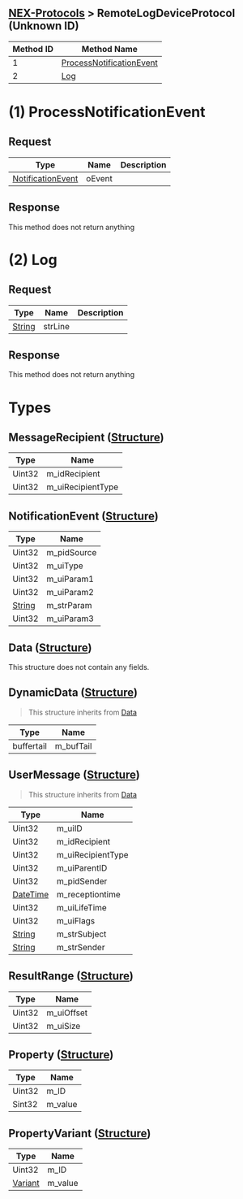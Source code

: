 ## [NEX-Protocols](https://github.com/kinnay/NintendoClients/wiki/NEX-Protocols) > RemoteLogDeviceProtocol (Unknown ID)

| Method ID | Method Name |
| --- | --- |
| 1 | [ProcessNotificationEvent](#1-processnotificationevent) |
| 2 | [Log](#2-log) |

# (1) ProcessNotificationEvent

## Request
| Type | Name | Description |
| --- | --- | --- |
| [NotificationEvent](#notificationevent-structure) | oEvent |  |

## Response
This method does not return anything

# (2) Log

## Request
| Type | Name | Description |
| --- | --- | --- |
| [String](https://github.com/kinnay/NintendoClients/wiki/NEX-Common-Types#string) | strLine |  |

## Response
This method does not return anything

# Types

## MessageRecipient ([Structure](https://github.com/kinnay/NintendoClients/wiki/NEX-Common-Types#structure))
| Type | Name |
| --- | --- |
| Uint32 | m_idRecipient |
| Uint32 | m_uiRecipientType |

## NotificationEvent ([Structure](https://github.com/kinnay/NintendoClients/wiki/NEX-Common-Types#structure))
| Type | Name |
| --- | --- |
| Uint32 | m_pidSource |
| Uint32 | m_uiType |
| Uint32 | m_uiParam1 |
| Uint32 | m_uiParam2 |
| [String](https://github.com/kinnay/NintendoClients/wiki/NEX-Common-Types#string) | m_strParam |
| Uint32 | m_uiParam3 |

## Data ([Structure](https://github.com/kinnay/NintendoClients/wiki/NEX-Common-Types#structure))
This structure does not contain any fields.

## DynamicData ([Structure](https://github.com/kinnay/NintendoClients/wiki/NEX-Common-Types#structure))
> This structure inherits from [Data](#data-structure)

| Type | Name |
| --- | --- |
| buffertail | m_bufTail |

## UserMessage ([Structure](https://github.com/kinnay/NintendoClients/wiki/NEX-Common-Types#structure))
> This structure inherits from [Data](#data-structure)

| Type | Name |
| --- | --- |
| Uint32 | m_uiID |
| Uint32 | m_idRecipient |
| Uint32 | m_uiRecipientType |
| Uint32 | m_uiParentID |
| Uint32 | m_pidSender |
| [DateTime](https://github.com/kinnay/NintendoClients/wiki/NEX-Common-Types#datetime) | m_receptiontime |
| Uint32 | m_uiLifeTime |
| Uint32 | m_uiFlags |
| [String](https://github.com/kinnay/NintendoClients/wiki/NEX-Common-Types#string) | m_strSubject |
| [String](https://github.com/kinnay/NintendoClients/wiki/NEX-Common-Types#string) | m_strSender |

## ResultRange ([Structure](https://github.com/kinnay/NintendoClients/wiki/NEX-Common-Types#structure))
| Type | Name |
| --- | --- |
| Uint32 | m_uiOffset |
| Uint32 | m_uiSize |

## Property ([Structure](https://github.com/kinnay/NintendoClients/wiki/NEX-Common-Types#structure))
| Type | Name |
| --- | --- |
| Uint32 | m_ID |
| Sint32 | m_value |

## PropertyVariant ([Structure](https://github.com/kinnay/NintendoClients/wiki/NEX-Common-Types#structure))
| Type | Name |
| --- | --- |
| Uint32 | m_ID |
| [Variant](https://github.com/kinnay/NintendoClients/wiki/NEX-Common-Types#variant) | m_value |
